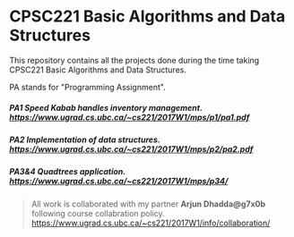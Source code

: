 # CPSC221 Basic Algorithms and Data Structures
This repository contains all the projects done during the time taking CPSC221 Basic Algorithms and Data Structures.

PA stands for "Programming Assignment".

##### PA1 Speed Kabab handles inventory management. https://www.ugrad.cs.ubc.ca/~cs221/2017W1/mps/p1/pa1.pdf

##### PA2 Implementation of data structures. https://www.ugrad.cs.ubc.ca/~cs221/2017W1/mps/p2/pa2.pdf

##### PA3&4 Quadtrees application. https://www.ugrad.cs.ubc.ca/~cs221/2017W1/mps/p34/

>All work is collaborated with my partner **Arjun Dhadda@g7x0b** following course collabration policy. 
https://www.ugrad.cs.ubc.ca/~cs221/2017W1/info/collaboration/
